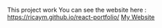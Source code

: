 This project work 
You can see the website here : https://ricaym.github.io/react-portfolio/
<a href="https://ricaym.github.io/react-portfolio/">My Website</a>
